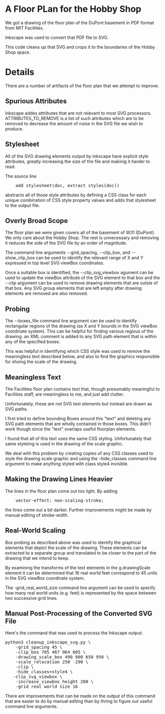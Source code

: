 # A Floor PLan for the Hobby Shop

We got a drawing of the floor plan of the DuPont basement in PDF
format from MIT Facilities.

Inkscape was used to convert that PDF file to SVG.

This code cleans up that SVG and crops it to the boundaries of the
Hobby Shop space.


# Details

There are a number of artifacts of the floor plan that we attempt to
improve.


## Spurious Attributes

Inkscape addes attributes that are not relevant to most SVG
processors.  ATTRIBUTES_TO_REMOVE is a list of such attributes which
are to be removed to decrease the amount of noise in the SVG file we
wish to produce.


## Stylesheet

All of the SVG drawing elements output by inkscape have explicit style
attributes, greatly increasing the size of the file and makinig it
harder to read.

The source line

<pre>
    add_stylesheet(doc, extract_styles(doc))
</pre>

abstracts all of those style attributes by defining a CSS class for
each unique combination of CSS style property values and adds that
stylesheet to the output file.


## Overly Broad Scope

The floor plan we were given covers all of the basement of W31
(DuPont).  We only care about the Hobby Shop.  The rest is unnecessary
and removing it reduces the side of the SVG file by an order of
magnitude.

The command line arguments --grid_spacing, --clip_box, and
--show_clip_box can be used to identify the relevant range of X and Y
expressed in top level SVG viewBox coordinates.

Once a suitable box is identified, the --clip_svg_viewbox agument can
be used to update the viewBox attribute of the SVG element to that box
and the --clip argument can be used to remove drawing elements that
are outsie of that box.  Any SVG group elements that are left empty
after drawing elements are removed are also removed.


## Probing

The --boxes_file command line argument can be used to identify
rectangular regions of the drawing (as X and Y bounds in the SVG
viewBox coordinate system).  This can be helpful for finding various
regious of the drawing.  an XML comment is added to any SVG path
element that is within any of the specified boxes.

This was helpful in identifying which CSS style was used to remove the
meaningless text described below, and also to find the graphics
responsible for shoing the scale of the drawing.


## Meaningless Text

The Facilities floor plan contains text that, though presumably
meaningful to Facilities staff, are meaningless to me, and just add
clutter.

Unfortunately, these are not SVG text elements but instead are drawn
as SVG paths.

I first tried to define bounding Boxes around this "text" and deleting
any SVG path elements that are wholly contained in those boxes.  This
didn't work though since the "text" overlaps useful floorplan
elements.

I found that all of this text uses the same CSS styling.
Unfortunately that same styleiing is used in the drawing of the scale
graphic.

We deal with this problem by creating copies of any CSS classes used
to style the drawing scale graphic and using the -hide_classes command
line argument to make anything styled with class style4 invisible.


## Making the Drawing Lines Heavier

The lines in the floor plan come out too light.  By adding

<pre>
    vector-effect: non-scaling-stroke;
</pre>

the lines come out a bit darker.  Further improvements might be made
by manual editing of stroke-width.


## Real-World Scaling

Box probing as described above was used to identify the graphical
elements that depict the scale of the drawing.  These elements can be
extracted to a separate group and translated to be closer to the part
of the drawing that we intend to keep.

By examining the transforms of the text elements in the g.drawingScale
element it can be determined that 16 real world feet correspond to 45
units in the SVG viewBox coordinate system.

The -grid_real_world_size command line argument can be used to specify
how many real world units (e.g. feet) is represented by the space
between two successive grid lines.


## Manual Post-Processing of the Converted SVG File

Here's the command that was used to process the Inkscape output:

<pre>
python3 cleanup_inkscape_svg.py \
    -grid_spacing 45 \
    -clip_box 705 467 964 605 \
    -drawing_scale_box 490 900 650 950 \
    -scale_relocation 250 -290 \
    -clip \
    -hide_classes=style4 \
   -clip_svg_viewbox \
    -increase_viewbox_height 200 \
    -grid_real_world_size 16
</pre>

There are improvements that can be made on the output of this command
that are easier to do by manual editing than by thring to figure out
useful command line arguments.





